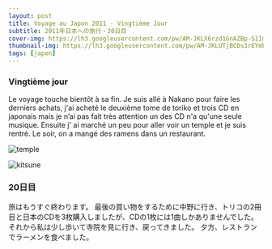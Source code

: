 ```yaml
---
layout: post
title: Voyage au Japon 2011 - Vingtième Jour
subtitle: 2011年日本への旅行・20日目
cover-img: https://lh3.googleusercontent.com/pw/AM-JKLX6rzd1GnAZBp-S1Imi6waXFFNnwksHqFs6I-CVT0dTfZ7WX4en0SCewSPY-_tqydJ44Qd0FhgwEoC3-_-jIBQbWbgh0lk8NzZ7K5-GAeA_Iqte3B03sD_CWjRPHa-w8wf-cDg8AgM38E1ArcFlWBBl=w2160-h1216-no?authuser=0
thumbnail-img: https://lh3.googleusercontent.com/pw/AM-JKLUTjBCDs3rEYmbY3W9ol_9ZQoeTEKe-rzsh4ZbDh4KcCqrDKV5tj86y_MqVgW7Mjo7BUGLCC-Ibdqgp6EkXabG4-OfcfY94T2tRukkI2n5USdOuuQsi5YQrZc3haDBczD-UJBU7gwT-nnl1diY8oV-X=w2160-h1216-no?authuser=0
tags: [japon]
---
```


### Vingtième jour

Le voyage touche bientôt à sa fin. 
Je suis allé à Nakano pour faire les derniers achats, j'ai acheté le deuxième tome de toriko et trois CD en japonais mais je n’ai pas fait très attention un des CD n'a qu'une seule musique. Ensuite j' ai marché un peu pour aller voir un temple et je suis rentré. Le soir, on a mangé des ramens dans un restaurant. 

![temple](https://lh3.googleusercontent.com/pw/AM-JKLUIjWO_h13DVyLF9fStHKhfaGIOv7d3Dqehsjvww1Lt2zRPB3HJ_BPUeW-QZEwFUZnXyS2iMaKE9M5st890jreE85MgpnKvaJxdKhdECgq2ma_0ldXMzFjAqVcCGJ_2aeK-T1jVRV2qrK5WRly3bF1s=w2160-h1216-no?authuser=0)

![kitsune](https://lh3.googleusercontent.com/pw/AM-JKLUTjBCDs3rEYmbY3W9ol_9ZQoeTEKe-rzsh4ZbDh4KcCqrDKV5tj86y_MqVgW7Mjo7BUGLCC-Ibdqgp6EkXabG4-OfcfY94T2tRukkI2n5USdOuuQsi5YQrZc3haDBczD-UJBU7gwT-nnl1diY8oV-X=w2160-h1216-no?authuser=0)

### 20日目

旅はもうすぐ終わります。
最後の買い物をするために中野に行き、トリコの2冊目と日本のCDを3枚購入しましたが、CDの1枚には1曲しかありませんでした。 それから私は少し歩いて寺院を見に行き、戻ってきました。 夕方、レストランでラーメンを食べました。